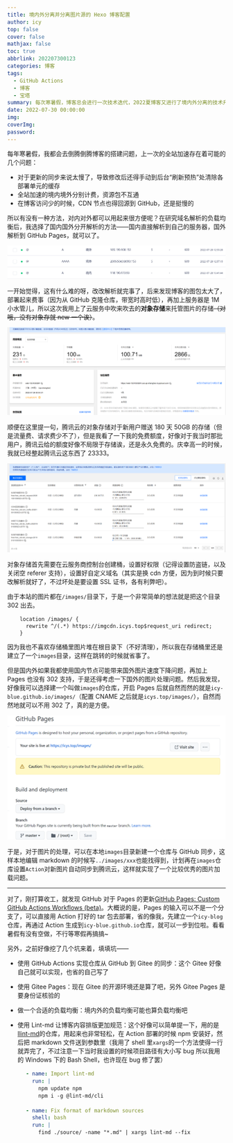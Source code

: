 ```yaml
---
title: 境内外分离并分离图片源的 Hexo 博客配置
author: icy
top: false
cover: false
mathjax: false
toc: true
abbrlink: 202207300123
categories: 博客
tags:
  - GitHub Actions
  - 博客
  - 宝塔
summary: 每次寒暑假，博客总会进行一次技术迭代，2022夏博客又进行了境内外分离的技术升级。
date: 2022-07-30 00:00:00
img:
coverImg:
password:
---
```


每年寒暑假，我都会去倒腾倒腾博客的搭建问题，上一次的全站加速存在着可能的几个问题：

- 对于更新的同步来说太慢了，导致修改后还得手动到后台“刷新预热”处清除各部署单元的缓存
- 全站加速的境内境外分别计费，资源包不互通
- 在博客访问少的时候，CDN 节点也得回源到 GitHub，还是挺慢的

所以有没有一种方法，对内对外都可以用起来很方便呢？在研究域名解析的负载均衡后，我选择了国内国外分开解析的方法——国内直接解析到自己的服务器，国外解析到 GitHub Pages，就可以了。

![DNSPods中设置境内境外分别的解析](../images/2022073001.png)

一开始觉得，这有什么难的呀，改改解析就完事了，后来发现博客的图包太大了，部署起来费事（因为从 GitHub 克隆仓库，带宽时高时低），再加上服务器是 1M 小水管儿，所以这次我用上了云服务中吹来吹去的**对象存储**来托管图片的存储~~（对哦，没有对象存就 new 一个诶）~~。

![腾讯云的对象存储](../images/2022073002.png)

顺便在这里提一句，腾讯云的对象存储对于新用户赠送 180 天 50GB 的存储（但是流量费、请求费少不了），但是我看了一下我的免费额度，好像对于我当时那批用户，腾讯云给的额度好像不局限于存储诶，还是永久免费的。庆幸高一的时候，我就已经整起腾讯云这东西了 23333。

![我的资源包免费额度](../images/2022073003.png)

对象存储首先需要在云服务商控制台创建桶，设置好权限（记得设置防盗链，以及关闭空 referer 支持），设置好自定义域名（其实是换 cdn 方便，因为到时候只要改解析就好了，不过坏处是要设置 SSL 证书，各有利弊吧）。

由于本站的图片都在`/images/`目录下，于是一个非常简单的想法就是把这个目录 302 出去。

```plain
    location /images/ {
      rewrite ^/(.*) https://imgcdn.icys.top$request_uri redirect;
    }
```

因为我也不喜欢存储桶里图片堆在根目录下（不好清理），所以我在存储桶里还是建立了一个`images`目录，这样在跳转的时候就省事了。

但是国内外如果我都使用国内节点可能带来国外图片速度下降问题，再加上 Pages 也没有 302 支持，于是还得考虑一下国外的图片处理问题。然后我发现，好像我可以选择建一个叫做`images`的仓库，开启 Pages 后就自然而然的就是`icy-blue.github.io/images/`（配置 CNAME 之后就是`icys.top/images/`），自然而然地就可以不用 302 了，真的是方便。

<img src="../images/2022073004.png" alt="images仓库的Pages" style="zoom:50%;" />

于是，对于图片的处理，可以在本地`images`目录新建一个仓库与 GitHub 同步，这样本地编辑 markdown 的时候写`../images/xxx`也能找得到，计划再在`images`仓库设置`Action`对新图片自动同步到腾讯云，这样就实现了一个比较优秀的图片加载问题。

-------------------------

对了，刚打算收工，就发现 GitHub 对于 Pages 的更新[GitHub Pages: Custom GitHub Actions Workflows (beta)](https://github.blog/changelog/2022-07-27-github-pages-custom-github-actions-workflows-beta/)。大概说的是，Pages 的输入可以不是一个分支了，可以直接用 Action 打好的 tar 包去部署，省的像我，先建立一个`icy-blog`仓库，再通过 Action 生成到`icy-blue.github.io`仓库，就可以一步到位啦。看看暑假有没有空做，不行等寒假再搞搞~

另外，之前好像挖了几个坑来着，填填坑——

-  使用 GitHub Actions 实现仓库从 GitHub 到 Gitee 的同步：这个 Gitee 好像自己就可以实现，也省的自己写了

-  使用 Gitee Pages：现在 Gitee 的开源环境还是算了吧，另外 Gitee Pages 是要身份证核验的

-  做一个合适的负载均衡：境内外的负载均衡可能也算负载均衡吧
-  使用 Lint-md 让博客内容排版更加规范：这个好像可以简单提一下，用的是[llint-md](https://github.com/lint-md/lint-md)的仓库，用起来也非常轻松，在 Action 部署的时候 npm 安装好，然后把 markdown 文件送到参数里（我用了 shell 里`xargs`的一个方法使得一行就弄完了，不过注意一下当时我设置的时候项目路径有大小写 bug 所以我用的 Windows 下的 Bash Shell，也许现在 bug 修了罢）

```yaml
      - name: Import lint-md
        run: |
          npm update npm
          npm i -g @lint-md/cli
        
      - name: Fix format of markdown sources
        shell: bash
        run: |
          find ./source/ -name "*.md" | xargs lint-md --fix 
```

